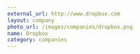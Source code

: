```yaml
---
external_url: http://www.dropbox.com
layout: company
photo_url: /images/companies/dropbox.png
name: Dropbox
category: companies
---
```

